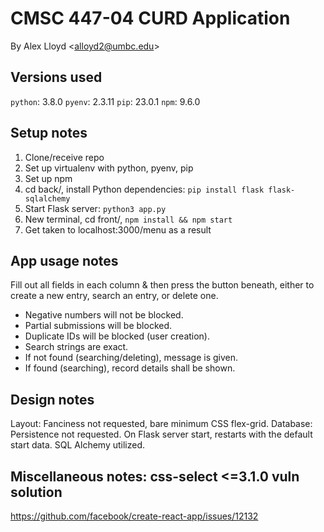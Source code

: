 # CMSC 447-04 CURD Application
By Alex Lloyd \<<alloyd2@umbc.edu>\>

## Versions used
`python`: 3.8.0
`pyenv`: 2.3.11
`pip`: 23.0.1
`npm`: 9.6.0

## Setup notes
1. Clone/receive repo
2. Set up virtualenv with python, pyenv, pip
3. Set up npm
4. cd back/, install Python dependencies: `pip install flask flask-sqlalchemy`
5. Start Flask server: `python3 app.py`
6. New terminal, cd front/, `npm install && npm start`
7. Get taken to localhost:3000/menu as a result

## App usage notes
Fill out all fields in each column & then press the button beneath,
either to create a new entry, search an entry, or delete one.

- Negative numbers will not be blocked.
- Partial submissions will be blocked.
- Duplicate IDs will be blocked (user creation).
- Search strings are exact.
- If not found (searching/deleting), message is given.
- If found (searching), record details shall be shown.

## Design notes
Layout: Fanciness not requested, bare minimum CSS flex-grid.
Database: Persistence not requested. On Flask server start,
restarts with the default start data. SQL Alchemy utilized.

## Miscellaneous notes: css-select  <=3.1.0 vuln solution
https://github.com/facebook/create-react-app/issues/12132
